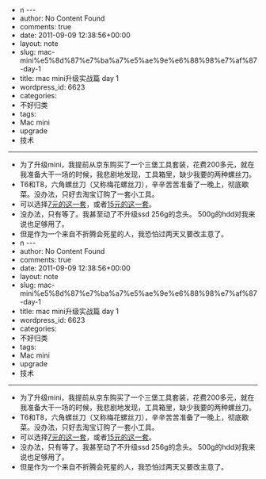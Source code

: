 - n ---
- author: No Content Found
- comments: true
- date: 2011-09-09 12:38:56+00:00
- layout: note
- slug: mac-mini%e5%8d%87%e7%ba%a7%e5%ae%9e%e6%88%98%e7%af%87-day-1
- title: mac mini升级实战篇 day 1
- wordpress_id: 6623
- categories:
- 不好归类
- tags:
- Mac mini
- upgrade
- 技术
- --
- 为了升级mini，我提前从京东购买了一个三堡工具套装，花费200多元，就在我准备大干一场的时候，我悲剧地发现，工具箱里，缺少我要的两种螺丝刀。
- T6和T8，六角螺丝刀（又称梅花螺丝刀），辛辛苦苦准备了一晚上，彻底歇菜。没办法，只好去淘宝订购了一套小工具。
- 可以选择[7元的这一套](http://trade.taobao.com/trade/detail/tradeSnap.htm?tradeID=92938824800485)，或者[15元的这一套](http://trade.taobao.com/trade/detail/tradeSnap.htm?tradeID=92939554340485)。
- 没办法，只有等了。我甚至动了不升级ssd 256g的念头。 500g的hdd对我来说也足够用了。
- 但是作为一个来自不折腾会死星的人，我恐怕过两天又要改主意了。
- n ---
- author: No Content Found
- comments: true
- date: 2011-09-09 12:38:56+00:00
- layout: note
- slug: mac-mini%e5%8d%87%e7%ba%a7%e5%ae%9e%e6%88%98%e7%af%87-day-1
- title: mac mini升级实战篇 day 1
- wordpress_id: 6623
- categories:
- 不好归类
- tags:
- Mac mini
- upgrade
- 技术
- --
- 为了升级mini，我提前从京东购买了一个三堡工具套装，花费200多元，就在我准备大干一场的时候，我悲剧地发现，工具箱里，缺少我要的两种螺丝刀。
- T6和T8，六角螺丝刀（又称梅花螺丝刀），辛辛苦苦准备了一晚上，彻底歇菜。没办法，只好去淘宝订购了一套小工具。
- 可以选择[7元的这一套](http://trade.taobao.com/trade/detail/tradeSnap.htm?tradeID=92938824800485)，或者[15元的这一套](http://trade.taobao.com/trade/detail/tradeSnap.htm?tradeID=92939554340485)。
- 没办法，只有等了。我甚至动了不升级ssd 256g的念头。 500g的hdd对我来说也足够用了。
- 但是作为一个来自不折腾会死星的人，我恐怕过两天又要改主意了。
